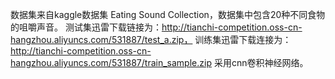 数据集来自kaggle数据集 Eating Sound Collection，数据集中包含20种不同食物的咀嚼声音。
测试集迅雷下载链接为：http://tianchi-competition.oss-cn-hangzhou.aliyuncs.com/531887/test_a.zip，
训练集迅雷下载连接为：http://tianchi-competition.oss-cn-hangzhou.aliyuncs.com/531887/train_sample.zip
采用cnn卷积神经网络。
